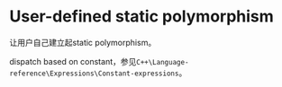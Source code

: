 # User-defined static polymorphism 

让用户自己建立起static polymorphism。

dispatch based on constant，参见`C++\Language-reference\Expressions\Constant-expressions`。

